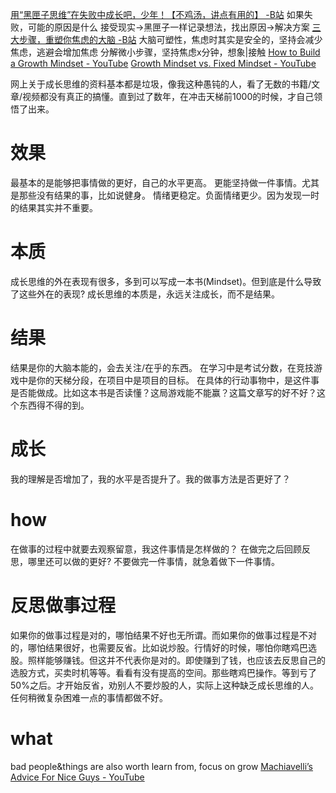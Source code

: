 [用“黑匣子思维”在失败中成长吧，少年！【不鸡汤，讲点有用的】 -B站](https://www.bilibili.com/video/BV13z4y197Rh)
	如果失败，可能的原因是什么
	接受现实→黑匣子一样记录想法，找出原因→解决方案
[三大步骤，重塑你焦虑的大脑 -B站](https://www.bilibili.com/video/BV1Q54y1U7sV)
	大脑可塑性，焦虑时其实是安全的，坚持会减少焦虑，逃避会增加焦虑
	分解微小步骤，坚持焦虑x分钟，想象|接触
[How to Build a Growth Mindset - YouTube](https://www.youtube.com/watch?v=V7XjFTrPl6o)
[Growth Mindset vs. Fixed Mindset - YouTube](https://www.youtube.com/watch?v=KUWn_TJTrnU)

网上关于成长思维的资料基本都是垃圾，像我这种愚钝的人，看了无数的书籍/文章/视频都没有真正的搞懂。直到过了数年，在冲击天梯前1000的时候，才自己领悟了出来。
# 效果
最基本的是能够把事情做的更好，自己的水平更高。
更能坚持做一件事情。尤其是那些没有结果的事，比如说健身。
情绪更稳定。负面情绪更少。因为发现一时的结果其实并不重要。

# 本质
成长思维的外在表现有很多，多到可以写成一本书(Mindset)。但到底是什么导致了这些外在的表现?
成长思维的本质是，永远关注成长，而不是结果。
# 结果
结果是你的大脑本能的，会去关注/在乎的东西。
在学习中是考试分数，在竞技游戏中是你的天梯分段，在项目中是项目的目标。
在具体的行动事物中，是这件事是否能做成。比如这本书是否读懂？这局游戏能不能赢？这篇文章写的好不好？这个东西得不得的到。
# 成长
我的理解是否增加了，我的水平是否提升了。我的做事方法是否更好了？

# how
在做事的过程中就要去观察留意，我这件事情是怎样做的？
在做完之后回顾反思，哪里还可以做的更好?
不要做完一件事情，就急着做下一件事情。
# 反思做事过程
如果你的做事过程是对的，哪怕结果不好也无所谓。而如果你的做事过程是不对的，哪怕结果很好，也需要反省。比如说炒股。行情好的时候，哪怕你瞎鸡巴选股。照样能够赚钱。但这并不代表你是对的。即使赚到了钱，也应该去反思自己的选股方式，买卖时机等等。看看有没有提高的空间。那些瞎鸡巴操作。等到亏了50%之后。才开始反省，劝别人不要炒股的人，实际上这种缺乏成长思维的人。任何稍微复杂困难一点的事情都做不好。

# what
bad people&things are also worth learn from, focus on grow
[Machiavelli’s Advice For Nice Guys - YouTube](https://www.youtube.com/watch?v=GTQlnmWCPgA)
